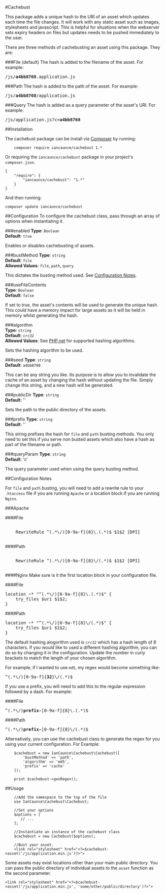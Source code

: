 #Cachebust

This package adds a unique hash to the URI of an asset which updates each time the file changes. It will work with any static asset such as images, stylesheets and javascript. This is helpful for situations when the webserver sets expiry headers on files but updates needs to be pushed immediately to the user.

There are three methods of cachebusting an asset using this package. They are:

###File (default)
The hash is added to the filename of the asset. For example:
<pre>/js/<b>a4bb8768</b>.application.js</pre>

###Path
The hash is added to the path of the asset. For example:
<pre>/js/<b>a4bb8768</b>/application.js</pre>

###Query
The hash is added as a query parameter of the asset's URI. For example: 
<pre>/js/application.js?c=<b>a4bb8768</b></pre>

##Installation

The cachebust package can be install via [Composer](https://getcomposer.org/) by running:

```
    composer require iancaunce/cachebust 1.*
```

Or requiring the `iancaunce/cachebust` package in your project's `composer.json`.

```
{
    "require": {
        "iancaunce/cachebust": "1.*"
    }
}
```

And then running:

```
composer update iancaunce/cachebust
```

##Configuration
To configure the cachebust class, pass through an array of options when instantiating it.

###enabled
**Type**: `Boolean`  
**Default**: `true`  

Enables or disables cachebusting of assets.

###bustMethod
**Type**: `string`  
**Default**: `file`  
**Allowed Values**: `file`, `path`, `query`  

This dictates the busting method used. See [Configuration Notes](#configuration-notes).

###useFileContents  
**Type**: `Boolean`  
**Default**: `false`  

If set to true, the asset's contents will be used to generate the unique hash. This could have a memory impact for large assets as it will be held in memory whilst generating the hash.

###algorithm  
**Type**: `string`  
**Default**: `crc32`  
**Allowed Values**: See [PHP.net](http://php.net/manual/en/function.hash-algos.php) for supported hashing algorithms.  

Sets the hashing algorithm to be used.

###seed
**Type**: `string`  
**Default**: `a4bb8768`  

This can be any string you like. Its purpose is to allow you to invalidate the cache of an asset by changing the hash without updating the file. Simply change this string, and a new hash will be generated.

###publicDir
**Type**: `string`  
**Default**: ''  

Sets the path to the public directory of the assets.

###prefix
**Type**: `string`  
**Default**: ''  

This string prefixes the hash for `file` and `path` busting methods. You only need to set this if you serve non busted assets which also have a hash as part of the filename or path.

###queryParam
**Type**: `string`  
**Default**: 'c'  

The query parameter used when using the query busting method.

##Configuration Notes

For `file` and `path` busting, you will need to add a rewrite rule to your `.htaccess` file if you are running `Apache` or a location block if you are running `Nginx`.

###Apache

####File
<pre>
<IfModule mod_rewrite.c>
    RewriteRule ^(.*\/)[0-9a-f]{8}\.(.*)$ $1$2 [DPI]
</IfModule>
</pre>

####Path
<pre>
<IfModule mod_rewrite.c>
    RewriteRule ^(.*\/)[0-9a-f]{8}\/(.*)$ $1$2 [DPI]
</IfModule>
</pre>

####Nginx
Make sure is it the first location block in your configuration file.

####File
<pre>
location ~* "^(.*\/)[0-9a-f]{8}\.(.*)$" {
    try_files $uri $1$2;
}
</pre>

####Path
<pre>
location ~* "^(.*\/)[0-9a-f]{8}\/(.*)$" {
    try_files $uri $1$2;
}
</pre>

The default hashing alogorithm used is `crc32` which has a hash length of 8 characters. If you would like to used a different hashing algorithm, you can do so by changing it in the configuration. Update the number in curly brackets to match the length of your chosen algorithm.

For example, if I wanted to use `md5`, my regex would become something like:
<pre>
^(.*\/)[0-9a-f]{<b>32</b>}\/(.*)$
</pre>

If you use a prefix, you will need to add this to the regular expression followed by a dash. For example:

####File
<pre>
^(.*\/)<b>prefix-</b>[0-9a-f]{8}\.(.*)$
</pre>

####Path
<pre>
^(.*\/)<b>prefix-</b>[0-9a-f]{8}\/(.*)$
</pre>

Alternatively, you can use the cachebust class to generate the regex for you using your current configuration. For Example:

```
    $cachebust = new IanCaunce\Cachebust\Cachebust([
        'bustMethod' => 'path',
        'algorithm' => 'md5',
        'prefix' => 'cache'
    ]);

    print $cachebust->genRegex();
```

##Usage

```
    //Add the namespace to the top of the file
    use IanCaunce\Cachebust\Cachebust;
    
    //Set your options
    $options = [
       // ...
    ];
    
    //Instantiate an instance of the cachebust class
    $cachebust = new Cachebust($options);
    
    //Bust your asset.
    <link rel="stylesheet" href="<?=$cachebust->asset('/js/application.min.js')?>">

```

Some assets may exist locations other than your main public directory. You can pass the public directory of individual assets to the `asset` function as the second parameter.

```
<link rel="stylesheet" href="<?=$cachebust->asset('/js/application.min.js', 'some/other/public/directory')?>">
```